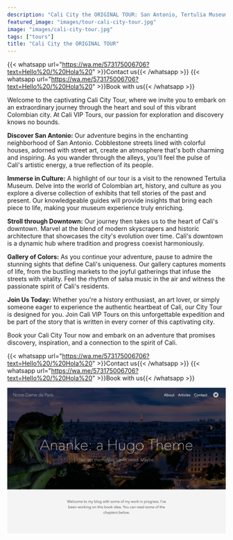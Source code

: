 ```yaml
---
description: "Cali City the ORIGINAL TOUR: San Antonio, Tertulia Museum & Downtown"
featured_image: "images/tour-cali-city-tour.jpg"
image: "images/cali-city-tour.jpg"
tags: ["tours"]
title: "Cali City the ORIGINAL TOUR"
---
```


{{< whatsapp url="https://wa.me/573175006706?text=Hello%20/%20Hola%20" >}}Contact us{{< /whatsapp >}}
{{< whatsapp url="https://wa.me/573175006706?text=Hello%20/%20Hola%20" >}}Book with us{{< /whatsapp >}}

Welcome to the captivating Cali City Tour, where we invite you to embark on an extraordinary journey through the heart and soul of this vibrant Colombian city. At Cali VIP Tours, our passion for exploration and discovery knows no bounds.

**Discover San Antonio:** Our adventure begins in the enchanting neighborhood of San Antonio. Cobblestone streets lined with colorful houses, adorned with street art, create an atmosphere that's both charming and inspiring. As you wander through the alleys, you'll feel the pulse of Cali's artistic energy, a true reflection of its people.

**Immerse in Culture:** A highlight of our tour is a visit to the renowned Tertulia Museum. Delve into the world of Colombian art, history, and culture as you explore a diverse collection of exhibits that tell stories of the past and present. Our knowledgeable guides will provide insights that bring each piece to life, making your museum experience truly enriching.

**Stroll through Downtown:** Our journey then takes us to the heart of Cali's downtown. Marvel at the blend of modern skyscrapers and historic architecture that showcases the city's evolution over time. Cali's downtown is a dynamic hub where tradition and progress coexist harmoniously.

**Gallery of Colors:** As you continue your adventure, pause to admire the stunning sights that define Cali's uniqueness. Our gallery captures moments of life, from the bustling markets to the joyful gatherings that infuse the streets with vitality. Feel the rhythm of salsa music in the air and witness the passionate spirit of Cali's residents.

**Join Us Today:** Whether you're a history enthusiast, an art lover, or simply someone eager to experience the authentic heartbeat of Cali, our City Tour is designed for you. Join Cali VIP Tours on this unforgettable expedition and be part of the story that is written in every corner of this captivating city.

Book your Cali City Tour now and embark on an adventure that promises discovery, inspiration, and a connection to the spirit of Cali.

{{< whatsapp url="https://wa.me/573175006706?text=Hello%20/%20Hola%20" >}}Contact us{{< /whatsapp >}}
{{< whatsapp url="https://wa.me/573175006706?text=Hello%20/%20Hola%20" >}}Book with us{{< /whatsapp >}}

![Cali City the Original Tour](/images/cali-city-tour.jpg)
